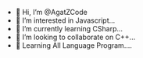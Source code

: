 - 👋 Hi, I’m @AgatZCode
- 👀 I’m interested in Javascript...
- 🌱 I’m currently learning CSharp...
- 💞️ I’m looking to collaborate on C++...
- 📱 Learning All Language Program....
<!---
AgatZCode/AgatZCode is a ✨ special ✨ repository because its `README.md` (this file) appears on your GitHub profile.
You can click the Preview link to take a look at your changes.
--->
